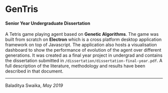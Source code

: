 # GenTris
#### **Senior Year Undergraduate Dissertation**

A Tetris game playing agent based on **Genetic Algorithms**. The game was built from scratch on **Electron** which is a cross platform desktop application framework on top of Javascript. The application also hosts a visualisation dashboard to show the performance of evolution of the agent over different generations. It was created as a final year project in undergrad and contains the dissertation submitted in `/dissertation/dissertation-final-year.pdf`. A full description of the literature, methodology and results have been described in that document.

---
Baladitya Swaika, *May 2019*